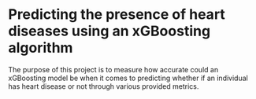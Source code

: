 # Predicting the presence of heart diseases using an xGBoosting algorithm

The purpose of this project is to measure how accurate could an xGBoosting model be when it comes to predicting whether if an individual has heart disease or not through various provided metrics.
